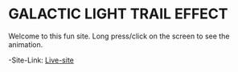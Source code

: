 # GALACTIC LIGHT TRAIL EFFECT
Welcome to this fun site. Long press/click on the screen to see the animation.

-Site-Link: [Live-site]() 